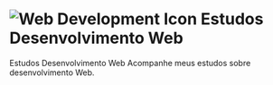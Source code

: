 #  ![Web Development Icon](https://img.icons8.com/color/48/000000/web.png)  Estudos Desenvolvimento Web
Estudos Desenvolvimento Web
Acompanhe meus estudos sobre desenvolvimento Web.
